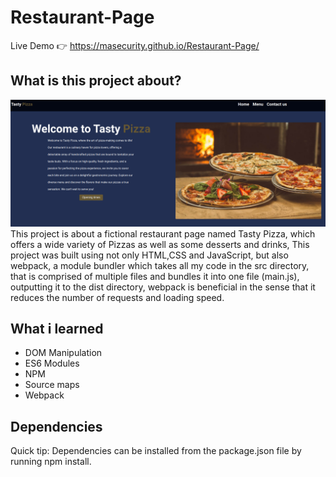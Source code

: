 # Restaurant-Page
Live Demo &#128073; https://masecurity.github.io/Restaurant-Page/
## What is this project about?
<img src="./src/images/design.png" width="700px" height="auto">
<br>
This project is about a fictional restaurant page named Tasty Pizza, which offers a wide variety of Pizzas as well as some desserts and drinks, This project was built using not only HTML,CSS and JavaScript, but also webpack, a module bundler which takes all my code in the src directory, that is comprised of multiple files and bundles it into one file (main.js), outputting it to the dist directory, webpack is beneficial in the sense that it reduces the number of requests and loading speed.

## What i learned
- DOM Manipulation
- ES6 Modules
- NPM
- Source maps
- Webpack
## Dependencies
Quick tip: Dependencies can be installed from the package.json file by running npm install.
